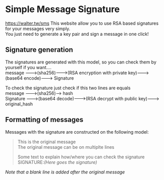 # Simple Message Signature
https://walter.tw/sms
This website allow you to use RSA based signatures for your messages very simply.  
You just need to generate a key pair and sign a message in one click!  
  
  
## Signature generation
The signatures are generated with this model, so you can check them by yourself if you want....  
message --->(sha256)--->(RSA encryption with private key)--->(base64 encode)---> Signature  
  
To check the signature just check if this two lines are equals  
message --->(sha256)--> hash  
Signature --->(base64 decode)--->(RSA decrypt with public key)---> original_hash  
  
  
## Formatting of messages
Messages with the signature are constructed on the following model:  
> This is the original message  
> The original message can be on multiplte lines  
>   
> Some text to explain how/where you can check the signature  
> SIGNATURE:*(Here goes the signature)*  
  
*Note that a blank line is added after the original message*
